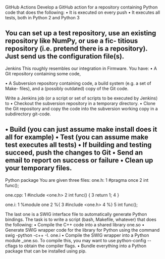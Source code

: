 GitHub Actions
Develop a GitHub action for a repository containing Python code that does the
following:
• It is executed on every push
• It executes all tests, both in Python 2 and Python 3

You can set up a test repository, use an existing repository like NumPy, or use a fic-
titious repository (i.e. pretend there is a repository). Just send us the configuration file(s).
---
Jenkins
This roughly resembles our integration in Firmware. You have:
• A Git repository containing some code,

• A Subversion repository containing code, a build system (e.g. a set of Make-
files), and a (possibly outdated) copy of the Git code.

Write a Jenkins job (or a script or set of scripts to be executed by Jenkins) to
• Checkout the subversion repository in a temporary directory.
• Clone the Git repository and copy the code into the subversion working copy
in a subdirectory git-code.

• Build (you can just assume make install does it all for example)
• Test (you can assume make test executes all tests)
• If building and testing succeed, push the changes to Git
• Send an email to report on success or failure
• Clean up your temporary files.
---
Python package
You are given three files:
one.h:
1 #pragma once
2 int func();

one.cpp:
1 #include <one.h>
2 int func() {
3 return 1;
4 }

one.i:
1 %module one
2 %{
3 #include <one.h>
4 %}
5 int func();

The last one is a SWIG interface file to automatically generate Python bindings.
The task is to write a script (bash, Makefile, whatever) that does the following:
• Compile the C++ code into a shared library one.so
• Generate SWIG wrapper code for the library for Python using the command swig -python -c++ -I. one.i
• Compile the SWIG wrapper into a Python module _one.so. To compile this, you may want to use python-config --cflags to obtain the compiler flags.
• Bundle everything into a Python package that can be installed using pip.